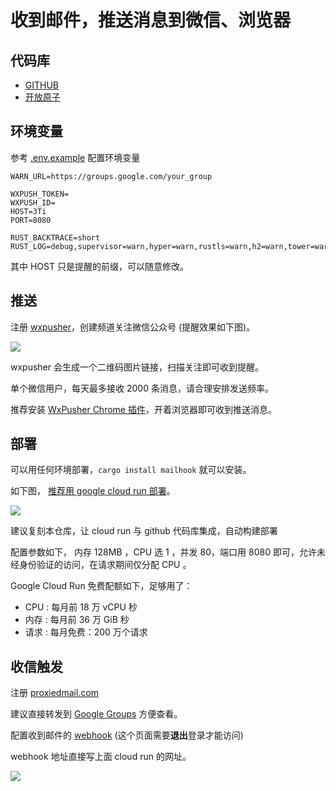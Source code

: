[‼️]: ✏️README.mdt

# 收到邮件，推送消息到微信、浏览器

## 代码库

* [GITHUB](https://github.com/3TiSite/mailhook)
* [开放原子](https://atomgit.com/3ti/mailhook)

## 环境变量

参考 [.env.example](./.env.example) 配置环境变量

```dotenv
WARN_URL=https://groups.google.com/your_group

WXPUSH_TOKEN=
WXPUSH_ID=
HOST=3Ti
PORT=8080

RUST_BACKTRACE=short
RUST_LOG=debug,supervisor=warn,hyper=warn,rustls=warn,h2=warn,tower=warn,reqwest=warn,watchexec=warn,globset=warn
```

其中 HOST 只是提醒的前缀，可以随意修改。

## 推送

注册 [wxpusher](https://wxpusher.zjiecode.com)，创建频道关注微信公众号 (提醒效果如下图)。

![](https://i-01.eu.org/2023/12/eCca5i_.webp)

wxpusher 会生成一个二维码图片链接，扫描关注即可收到提醒。

单个微信用户，每天最多接收 2000 条消息，请合理安排发送频率。

推荐安装 [WxPusher Chrome 插件](https://github.com/wxpusher/wxpusher-chrome-extensions)，开着浏览器即可收到推送消息。

## 部署

可以用任何环境部署，`cargo install mailhook` 就可以安装。

如下图， [推荐用 google cloud run 部署](https://console.cloud.google.com/run/create)。

![](https://i-01.eu.org/2023/12/PpzKyXU.webp)

建议复刻本仓库，让 cloud run 与 github 代码库集成，自动构建部署

配置参数如下， 内存 128MB ，CPU 选 1 ，并发 80，端口用 8080 即可，允许未经身份验证的访问，在请求期间仅分配 CPU 。

Google Cloud Run 免费配额如下，足够用了：

* CPU : 每月前 18 万 vCPU 秒
* 内存 : 每月前 36 万 GiB 秒
* 请求 : 每月免费：200 万个请求

## 收信触发

注册 [proxiedmail.com](https://proxiedmail.com)

建议直接转发到 [Google Groups](https://groups.google.com) 方便查看。

配置收到邮件的 [webhook](https://proxiedmail.com/en/webhook-on-email) (这个页面需要**退出**登录才能访问)

webhook 地址直接写上面 cloud run 的网址。

![](https://i-01.eu.org/2023/12/3O_ZU1h.webp)
